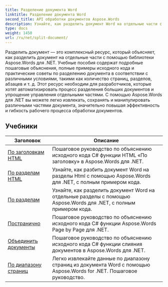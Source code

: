 ```yaml
---
title: Разделение документа Word
linktitle: Разделение документа Word
second_title: API обработки документов Aspose.Words
description: Узнайте, как разделить документ Word на отдельные части с помощью Aspose.Words для .NET. Этот всеобъемлющий ресурс содержит подробные руководства, примеры исходного кода и практические советы по разделению документов в соответствии с различными условиями.
type: docs
weight: 1450
url: /ru/net/split-document/
---
```

Разделить документ — это комплексный ресурс, который объясняет, как разделить документ на отдельные части с помощью библиотеки Aspose.Words для .NET. Учебные пособия содержат подробные пошаговые объяснения, полные примеры исходного кода и практические советы по разделению документа в соответствии с различными условиями, такими как количество страниц, разделов, абзацев и т. д. Этот ресурс необходим для разработчиков, которые хотят автоматизировать процесс разделения больших документов и упрощение управления отдельными частями. С помощью Aspose.Words для .NET вы можете легко извлекать, сохранять и манипулировать различными частями документа, значительно повышая эффективность и гибкость рабочего процесса обработки документов.

 ## Учебники
| Заголовок | Описание |
| --- | --- |
| [По заголовкам HTML](./by-headings-html/) | Пошаговое руководство по объяснению исходного кода C# функции HTML «По заголовку» в Aspose.Words для .NET. |
| [По разделам HTML](./by-sections-html/) | Узнайте, как разбить документ Word на разделы Html с помощью Aspose.Words для .NET, с полным примером кода. |
| [По разделам](./by-sections/) | Узнайте, как разделить документ Word на отдельные разделы с помощью Aspose.Words для .NET, с полным примером кода. |
| [Постранично](./page-by-page/) | Пошаговое руководство по объяснению исходного кода C# функции Aspose.Words Page by Page для .NET. |
| [Объединить документы](./merge-documents/) | Пошаговое руководство по объяснению исходного кода C# функции слияния документов в Aspose.Words для .NET. |
| [По диапазону страниц](./by-page-range/) | Легко извлекайте данные по диапазону страниц из документа Word с помощью Aspose.Words for .NET. Пошаговое руководство. |